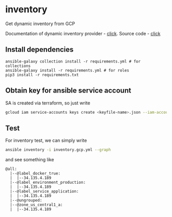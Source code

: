 # inventory

Get dynamic inventory from GCP

Documentation of dynamic inventory provider - [click](https://docs.ansible.com/ansible/latest/collections/google/cloud/gcp_compute_inventory.html#ansible-collections-google-cloud-gcp-compute-inventory).
Source code - [click](https://github.com/ansible-collections/google.cloud)

## Install dependencies

```
ansible-galaxy collection install -r requirements.yml # for collections
ansible-galaxy install -r requirements.yml # for roles
pip3 install -r requirements.txt
```

## Obtain key for ansible service account

SA is created via terraform, so just write

```sh
gcloud iam service-accounts keys create <keyfile-name>.json --iam-account=<service-account-name>@<project-id>.iam.gserviceaccount.com
```

## Test

For inventory test, we can simply write

```sh
ansible inventory -i inventory.gcp.yml --graph
```

and see something like

```
@all:
  |--@label_docker_true:
  |  |--34.135.4.189
  |--@label_environment_production:
  |  |--34.135.4.189
  |--@label_service_application:
  |  |--34.135.4.189
  |--@ungrouped:
  |--@zone_us_central1_a:
  |  |--34.135.4.189
```
